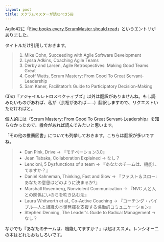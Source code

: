 ```yaml
---
layout: post
title: スクラムマスターが読むべき5冊
---
```


Agile42に「[Five books every ScrumMaster should read](http://www.agile42.com/en/blog/2014/03/31/five-books-every-scrummaster-should-read)」というエントリがありました。

タイトルだけ引用しておきます。

> 1. Mike Cohn, Succeeding with Agile Software Development
> 2. Lyssa Adkins, Coaching Agile Teams
> 3. Derby and Larsen, Agile Retrospectives: Making Good Teams Great
> 4. Geoff Watts, Scrum Mastery: From Good To Great Servant-Leadership
> 5. Sam Kaner, Facilitator’s Guide to Participatory Decision-Making

(3)の『アジャイルレトロスペクティブズ』以外は翻訳がありませんね。もし読みたいものがあれば、私が（余裕があれば……）翻訳しますので、リクエストいただければと。

個人的には『Scrum Mastery: From Good To Great Servant-Leadership』を知らなかったので、機会があれば読んでみたいと思います。

「その他の推薦図書」についても列挙しておきます。こちらは翻訳が多いですね。

> * Dan Pink, Drive → 『モチベーション3.0』
> * Jean Tabaka, Collaboration Explained → なし？
> * Lencioni, 5 Dysfunctions of a team → 『あなたのチームは、機能してますか？』
> * Daniel Kahneman, Thinking, Fast and Slow → 『ファスト＆スロー: あなたの意思はどのように決まるか?』
> * Marshall Rosenberg, Nonviolent Communication → 『NVC 人と人との関係にいのちを吹き込む法』
> * Laura Whitworth et al., Co-Active Coaching → 『コーチング・バイブル―人と組織の本領発揮を支援する協働的コミュニケーション』
> * Stephen Denning, The Leader's Guide to Radical Management → なし？

なかでも『あなたのチームは、機能してますか？』は超オススメ。レンシオーニの本はどれもおもしろいです。
